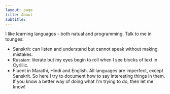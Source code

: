 ```yaml
---
layout: page
title: About
subtitle: 
---
```

I like learning languages - both natual and programming. 
Talk to me in tounges:
- Sanskrit: can listen and understand but cannot speak without making mistakes.
- Russian: literate but my eyes begin to roll when I see blocks of text in Cyrillic.
- Fluent in Marathi, Hindi and English. 
All languages are imperfect, except Sanskrit.
So here I try to document how to say interesting things in them.
If you know a better way of doing what I'm trying to do, then let me know!
